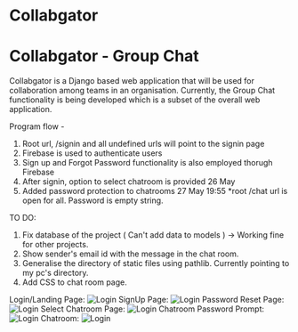 # Collabgator

<html>
  <body>
    <h1> Collabgator - Group Chat </h1>
  </body>
  </html>

Collabgator is a Django based web application that will be used for collaboration among teams in an organisation.
Currently, the Group Chat functionality is being developed which is a subset of the overall web application.

Program flow -
1) Root url, /signin and all undefined urls will point to the signin page
2) Firebase is used to authenticate users
3) Sign up and Forgot Password functionality is also employed thorugh Firebase
4) After signin, option to select chatroom is provided 26 May
5) Added password protection to chatrooms 27 May 19:55
        *root /chat url is open for all. Password is empty string.


TO DO:
1) Fix database of the project ( Can't add data to models ) -> Working fine for other projects.
2) Show sender's email id with the message in the chat room.
3) Generalise the directory of static files using pathlib. Currently pointing to my pc's directory.
4) Add CSS to chat room page.

<html>
  <body>
    Login/Landing Page:
    <img src="https://i.imgur.com/R8CoVaG.png" alt="Login">
    SignUp Page:
        <img src="https://i.imgur.com/1Lorl5W.png" alt="Login">
    Password Reset Page:
        <img src="https://i.imgur.com/ZYF99SJ.png" alt="Login">
    Select Chatroom Page:
        <img src="https://i.imgur.com/hTcIRCk.png " alt="Login">
    Chatroom Password Prompt:
        <img src="https://i.imgur.com/8UpIMn7.png" alt="Login">
    Chatroom:
        <img src="https://i.imgur.com/oaPrr3i.png" alt="Login">

  </body>
  </html>
